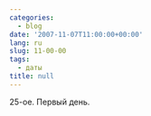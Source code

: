 ```yaml
---
categories:
  - blog
date: '2007-11-07T11:00:00+00:00'
lang: ru
slug: 11-00-00
tags:
  - даты
title: null
---
```




25-ое. Первый день.